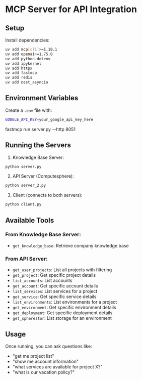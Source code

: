 # MCP Server for API Integration

## Setup

Install dependencies:

```bash
uv add mcp[cli]>=1.10.1
uv add openai>=1.75.0
uv add python-dotenv
uv add ipykernel
uv add httpx
uv add fastmcp
uv add redis
uv add nest_asyncio
```

## Environment Variables

Create a `.env` file with:

```bash
GOOGLE_API_KEY=your_google_api_key_here
```


fastmcp run server.py --http 8051


## Running the Servers

1. Knowledge Base Server:
```bash
python server.py
```

2. API Server (Computesphere):
```bash
python server_2.py
```

3. Client (connects to both servers):
```bash
python client.py
```

## Available Tools

### From Knowledge Base Server:
- `get_knowledge_base`: Retrieve company knowledge base

### From API Server:
- `get_user_projects`: List all projects with filtering
- `get_project`: Get specific project details
- `list_accounts`: List accounts
- `get_account`: Get specific account details
- `list_services`: List services for a project
- `get_service`: Get specific service details
- `list_environments`: List environments for a project
- `get_environment`: Get specific environment details
- `get_deployment`: Get specific deployment details
- `get_spherestor`: List storage for an environment

## Usage

Once running, you can ask questions like:
- "get me project list"
- "show me account information"
- "what services are available for project X?"
- "what is our vacation policy?"
